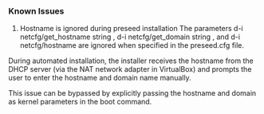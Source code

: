 ### Known Issues
1. Hostname is ignored during preseed installation
The parameters d-i netcfg/get_hostname string <host-name>, d-i netcfg/get_domain string <domain>, and d-i netcfg/hostname <host-name>
are ignored when specified in the preseed.cfg file.

During automated installation, the installer receives the hostname from the DHCP server (via the NAT network adapter in VirtualBox) and prompts the user to enter the hostname and domain name manually.

This issue can be bypassed by explicitly passing the hostname and domain as kernel parameters in the boot command.